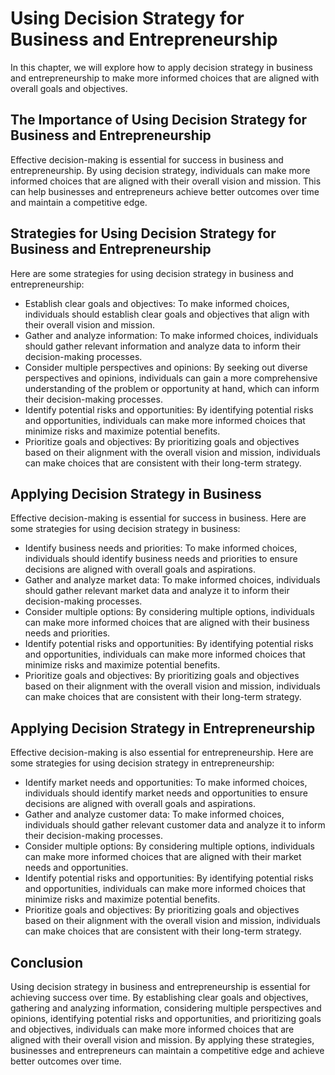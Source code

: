 Using Decision Strategy for Business and Entrepreneurship
===============================================================================================================================

In this chapter, we will explore how to apply decision strategy in business and entrepreneurship to make more informed choices that are aligned with overall goals and objectives.

The Importance of Using Decision Strategy for Business and Entrepreneurship
---------------------------------------------------------------------------

Effective decision-making is essential for success in business and entrepreneurship. By using decision strategy, individuals can make more informed choices that are aligned with their overall vision and mission. This can help businesses and entrepreneurs achieve better outcomes over time and maintain a competitive edge.

Strategies for Using Decision Strategy for Business and Entrepreneurship
------------------------------------------------------------------------

Here are some strategies for using decision strategy in business and entrepreneurship:

* Establish clear goals and objectives: To make informed choices, individuals should establish clear goals and objectives that align with their overall vision and mission.
* Gather and analyze information: To make informed choices, individuals should gather relevant information and analyze data to inform their decision-making processes.
* Consider multiple perspectives and opinions: By seeking out diverse perspectives and opinions, individuals can gain a more comprehensive understanding of the problem or opportunity at hand, which can inform their decision-making processes.
* Identify potential risks and opportunities: By identifying potential risks and opportunities, individuals can make more informed choices that minimize risks and maximize potential benefits.
* Prioritize goals and objectives: By prioritizing goals and objectives based on their alignment with the overall vision and mission, individuals can make choices that are consistent with their long-term strategy.

Applying Decision Strategy in Business
--------------------------------------

Effective decision-making is essential for success in business. Here are some strategies for using decision strategy in business:

* Identify business needs and priorities: To make informed choices, individuals should identify business needs and priorities to ensure decisions are aligned with overall goals and aspirations.
* Gather and analyze market data: To make informed choices, individuals should gather relevant market data and analyze it to inform their decision-making processes.
* Consider multiple options: By considering multiple options, individuals can make more informed choices that are aligned with their business needs and priorities.
* Identify potential risks and opportunities: By identifying potential risks and opportunities, individuals can make more informed choices that minimize risks and maximize potential benefits.
* Prioritize goals and objectives: By prioritizing goals and objectives based on their alignment with the overall vision and mission, individuals can make choices that are consistent with their long-term strategy.

Applying Decision Strategy in Entrepreneurship
----------------------------------------------

Effective decision-making is also essential for entrepreneurship. Here are some strategies for using decision strategy in entrepreneurship:

* Identify market needs and opportunities: To make informed choices, individuals should identify market needs and opportunities to ensure decisions are aligned with overall goals and aspirations.
* Gather and analyze customer data: To make informed choices, individuals should gather relevant customer data and analyze it to inform their decision-making processes.
* Consider multiple options: By considering multiple options, individuals can make more informed choices that are aligned with their market needs and opportunities.
* Identify potential risks and opportunities: By identifying potential risks and opportunities, individuals can make more informed choices that minimize risks and maximize potential benefits.
* Prioritize goals and objectives: By prioritizing goals and objectives based on their alignment with the overall vision and mission, individuals can make choices that are consistent with their long-term strategy.

Conclusion
----------

Using decision strategy in business and entrepreneurship is essential for achieving success over time. By establishing clear goals and objectives, gathering and analyzing information, considering multiple perspectives and opinions, identifying potential risks and opportunities, and prioritizing goals and objectives, individuals can make more informed choices that are aligned with their overall vision and mission. By applying these strategies, businesses and entrepreneurs can maintain a competitive edge and achieve better outcomes over time.
